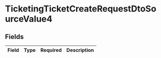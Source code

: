 # TicketingTicketCreateRequestDtoSourceValue4


## Fields

| Field       | Type        | Required    | Description |
| ----------- | ----------- | ----------- | ----------- |